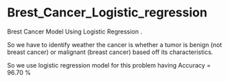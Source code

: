 # Brest_Cancer_Logistic_regression
Brest Cancer Model Using Logistic Regression . 

So we have to identify weather the cancer is whether a tumor is benign (not breast cancer) or malignant (breast cancer) based off its characteristics. 

So we use logistic regression model for this problem having Accuracy = 96.70 %

